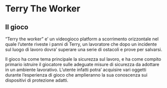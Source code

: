 # Terry The Worker

## Il gioco
“Terry the worker” e’ un videogioco platform a scorrimento orizzontale nel quale l’utente riveste i panni di Terry, un lavoratore che dopo un incidente sul luogo di lavoro dovra’ superare una serie di ostacoli e prove per salvarsi.

Il gioco ha come tema principale la sicurezza sul lavoro, e ha come compito primario istruire il giocatore sulle adeguate misure di sicurezza da adottare in un ambiente lavorativo. L’utente infatti potra’ acquisire vari oggetti durante l’esperienza di gioco che amplieranno la sua conoscenza sui dispositivi di protezione adatti.
